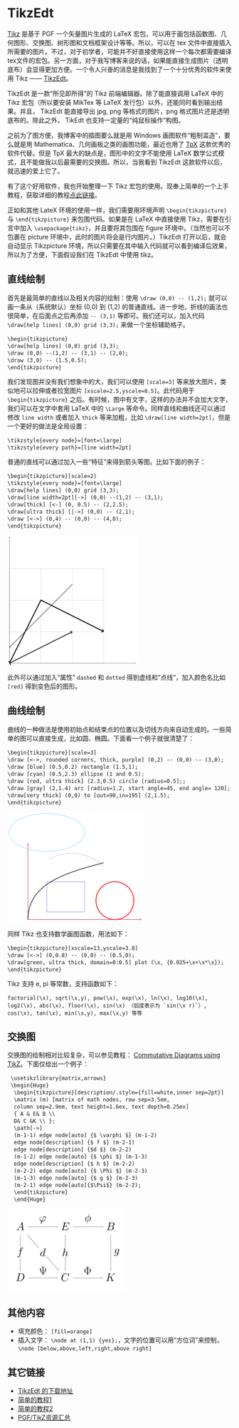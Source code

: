 # TikzEdt

[Tikz](http://www.texample.net/tikz/) 是基于 PGF 一个矢量图片生成的 LaTeX 宏包，可以用于画包括函数图、几何图形、交换图、树形图和文档框架设计等等。所以，可以在 tex 文件中直接插入所需要的图片。不过，对于初学者，可能并不好直接使用这样一个每次都需要编译 tex文件的宏包。另一方面，对于我写博客来说的话，如果能直接生成图片（透明底布）会显得更加方便。一个令人兴奋的消息是我找到了一个十分优秀的软件来使用 Tikz —— [TikzEdt](http://www.tikzedt.org/)。 

TikzEdt 是一款“所见即所得”的 Tikz 前端编辑器。除了能直接调用 LaTeX 中的 Tikz 宏包（所以要安装 MikTex 等 LaTeX 发行包）以外，还能同时看到输出结果。并且， TikzEdt 能直接导出 jpg, png 等格式的图片，png 格式图片还是透明底布的。除此之外， TikEdt 也支持一定量的“纯鼠标操作”构图。


之前为了图方便，我博客中的插图要么就是用 Windows 画图软件“粗制滥造”，要么就是用 Mathematica、几何画板之类的画图功能，最近也用了 [TpX](http://tpx.sourceforge.net/) 这款优秀的软件代替。但是 TpX 最大的缺点是，图形中的文字不能使用 LaTeX 数学公式模式，且不能做我以后最需要的交换图。所以，当我看到 TikzEdt 这款软件以后，就迅速的爱上它了。

有了这个好用软件，我也开始整理一下 Tikz 宏包的使用。现奉上简单的一个上手教程，获取详细的教程[点此链接](http://www.texample.net/media/pgf/builds/pgfmanualCVS2012-11-04.pdf)。

正如和其他 LateX 环境的使用一样，我们需要用环境声明 `\begin{tikzpicture}` 与 `\end{tikzpicture}` 来包围代码。如果是在 LaTeX 中直接使用 Tikz，需要在引言中加入 `\usepackage{tikz}`，并且要将其包围在 figure 环境中。（当然也可以不包裹在 picture 环境中，此时的图片将会是行内图片。）TikzEdt 打开以后，就会自动显示 Tikzpicture 环境，所以只需要在其中输入代码就可以看到编译后效果，所以为了方便，下面假设我们在 TikzEdt 中使用 tikz。

## 直线绘制
首先是最简单的直线以及相关内容的绘制：使用 `\draw (0,0) -- (1,2);` 就可以画一条从（系统默认）坐标 (0,0) 到 (1,2) 的普通直线。进一步地，折线的画法也很简单，在后面点之后再添加 `-- (3,1)` 等即可。我们还可以，加入代码 `\draw[help lines] (0,0) grid (3,3);` 来做一个坐标辅助格子。

	\begin{tikzpicture}
	\draw[help lines] (0,0) grid (3,3);
	\draw (0,0) --(1,2) -- (3,1) -- (2,0);
	\draw (3,0) -- (1.5,0.5);
	\end{tikzpicture}

我们发现图并没有我们想象中的大，我们可以使用 `[scale=3]` 等来放大图片，类似地可以拉伸或者拉宽图片 `[xscale=2.5,yscale=0.5]`。此代码用于 `\begin{tikzpicture}` 之后。有时候，图中有文字，这样的办法并不会加大文字，我们可以在文字中套用 LaTeX 中的 `\Large` 等命令。同样直线和曲线还可以通过修改 `line width` 或者加入 `thick` 等来加粗，比如 `\draw[line width=2pt]`，但是一个更好的做法是全局设置：

	\tikzstyle{every node}=[font=\large]
	\tikzstyle{every path}=[line width=2pt]

普通的直线可以通过加入一些“特征”来得到箭头等图。比如下面的例子：

	\begin{tikzpicture}[scale=2]
	\tikzstyle{every node}=[font=\large]
	\draw[help lines] (0,0) grid (3,3);
	\draw[line width=2pt][->] (0,0) --(1,2) -- (3,1);
	\draw[thick] [<-] (0, 0.5) -- (2,2.5);
	\draw[ultra thick] [|->] (0,0) -- (2,1);
	\draw [<->] (0,4) -- (0,0) -- (4,0);
	\end{tikzpicture}

![](/figs/tut_line2.png)

此外可以通过加入“属性” `dashed` 和 `dotted` 得到虚线和“点线”，加入颜色名比如 `[red]` 得到变色后的图形。

## 曲线绘制
曲线的一种做法是使用初始点和结束点的位置以及切线方向来自动生成的。一些简单的图可以直接生成，比如圆、椭圆。下面看一个例子就很清楚了：

	\begin{tikzpicture}[scale=3]
	\draw [<->, rounded corners, thick, purple] (0,2) -- (0,0) -- (3,0);
	\draw [blue] (0.5,0.2) rectangle (1.5,1);
	\draw [cyan] (0.5,2.3) ellipse (1 and 0.5);
	\draw [red, ultra thick] (2.3,0.5) circle [radius=0.5];;
	\draw [gray] (2,1.4) arc [radius=1.2, start angle=45, end angle= 120];
	\draw[very thick] (0,0) to [out=90,in=195] (2,1.5);
	\end{tikzpicture}

![](/figs/tut_curve.png)

同样 Tikz 也支持数学画图函数，用法如下：

	\begin{tikzpicture}[xscale=13,yscale=3.8]
	\draw [<->] (0,0.8) -- (0,0) -- (0.5,0);
	\draw[green, ultra thick, domain=0:0.5] plot (\x, {0.025+\x+\x*\x});
	\end{tikzpicture}
	
Tikz 支持 e, pi 等常数，支持函数如下：

	factorial(\x), sqrt(\x,y), pow(\x), exp(\x), ln(\x), log10(\x),
	log2(\x), abs(\x), floor(\x), sin(\x) （弧度表示为 `sin(\x r)`）, 
	cos(\x), tan(\x), min(\x,y), max(\x,y) 等等 


## 交换图

交换图的绘制相对比较复杂，可以参见教程： [Commutative Diagrams using TikZ](http://www.felixl.de/commu.pdf)。下面仅给出一个例子：

     \usetikzlibrary{matrix,arrows}
     \begin{Huge}
      \begin{tikzpicture}[description/.style={fill=white,inner sep=2pt}]
      \matrix (m) [matrix of math nodes, row sep=3.5em,
      column sep=2.9em, text height=1.6ex, text depth=0.25ex]
      { A & E& B \\
      D& C &K \\ };
      \path[->]
      (m-1-1) edge node[auto] {$ \varphi $} (m-1-2)
      edge node[description] {$ f $} (m-2-1)
      edge node[description] {$d $} (m-2-2)
      (m-1-2) edge node[auto] {$ \phi $} (m-1-3)
      edge node[description] {$ h $} (m-2-2)
      (m-2-2) edge node[auto] {$ \Phi $} (m-2-3)
      (m-1-3) edge node[auto] {$ g $} (m-2-3)
      (m-2-1) edge node[auto]{$\Psi$} (m-2-2);
      \end{tikzpicture}
      \end{Huge}
	  
![](/figs/tut_commute.png)


## 其他内容

- 填充颜色： `[fill=orange]`
- 插入文字： `\node at (1,1) {yes};`，文字的位置可以用“方位词”来控制， `\node [below,above,left,right,above right]`

## 其它链接

- [TikzEdt 的下载地址](https://code.google.com/p/tikzedt/downloads/list)
- [简单的教程1](http://cremeronline.com/LaTeX/minimaltikz.pdf)
- [简单的教程2](http://www.jmilne.org/not/Mtikz.pdf)
- [PGF/TikZ资源汇总](http://hahack.com/tools/pgftikz-resources/)